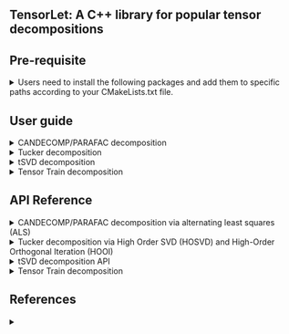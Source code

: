 ## TensorLet: A C++ library for popular tensor decompositions

## Pre-requisite
<details>	
<summary> Users need to install the following packages and add them to specific paths according to your CMakeLists.txt file. </summary>

1. Basic matrix library, Eigen: https://eigen.tuxfamily.org/dox/   

2. Intel Math Kernel Library (MKL): https://software.intel.com/en-us/mkl  

3. (Optional) OpenMP: https://www.openmp.org/  

Intel Math Kernel Library (Intel MKL) is a library which is hand-optimized specifically for Intel processors. Core math functions include BLAS, LAPACK, ScaLAPACK, sparse solvers, fast Fourier transforms, and vector math. 

We use MKL as basic matrix library for high performance and test our code on Ubuntu Linux. 

<!--
3. cmake version 3.12 or greater: https://cmake.org/  

4. Fastest Fourier Transform in the West (FFTW): http://www.fftw.org/  
-->
[//]: # (This may be the most platform independent comment)

</details>

## User guide

<details>	
<summary> CANDECOMP/PARAFAC decomposition </summary>

CP decomposition via alternating least squares (ALS), which is realized in cp_als.cpp file.    

The decomposition components of CP is defined as:  
>template\<class type\>  
>class cp_decomposition{  
>&emsp;&emsp;    Mat\<type\> A,B,C;  
>};  
where Mat\<type\> is dense matrix class and matrix A,B and C are the corresponding factors.   

You can call cp_als function like:   

        cp_decomposition<double> cp_decomposition(Tensor3D<double> &a, int rank, int max_iter，double tol);    
	
The type double can replace with float, you can run the test.cpp file to test the algorithm.
</details>

<details>	
<summary> Tucker decomposition </summary>

Tucker decomposition via Higher Order SVD (HOSVD), which is realized in tucker_hosvd.cpp file.  
Tucker decomposition via Higher Order Orthogonal Iteration (HOOI), which is realized in tucker_hooi.cpp file.    

The decomposition components of tucker is defined as:  
>template\<class type\>    
>class tucker_decomposition{  
>&emsp;&emsp;  Tensor3D\<type\> g, Mat\<type\> u1, u2, u3;  
>};  

You can call hosvd function like: 

        tucker_decomposition<double> A = tucker_hosvd(Tensor3D<double> &a, int ranks[3]);    
	
You can call hooi function like:   

        tucker_decomposition<double> A = tucker_hooi(Tensor3D<double> &a, int ranks[3], double tol);      

The type double can replace with float, you can run the test.cpp file to test the algorithm.
</details>

<details>	
<summary> tSVD decomposition </summary>

tSVD algorithm is implemented in tsvd.cpp file.

The decomposition components of tSVD is defined as:  
>template\<class type\>    
>class tsvd_decomposition{  
>&emsp;&emsp;  Tensor3D\<type\> U, Sigma, V;  
>};  

You can call tsvd function like:   
	
        tsvd_decomposition<double> A = tsvd_decomposition(Tensor3D<double> &a);      
</details>

<details>	
<summary> Tensor Train decomposition  </summary>

Tensor Train decomposition via alternating least squares (ALS), which is realized in the Tensor-Train directory.        

You can find TensorTrain class in train.h file in the Tensor-Train directory.    

The decomposition components of tensortrain is defined as:    

You can call cp_als function like:     

       tensortrain_decomposition<double> A = tensortrain_decomposition(Tensor3D<double> &a, tol);      
</details>

## API Reference

<details>	
<summary> CANDECOMP/PARAFAC decomposition via alternating least squares (ALS) </summary>

## cp_decomposition\<type\> cp_decomposition(Tensor3D\<type\>& tensor, int rank, int max_iter，type tol);    
### Source: cp_als.cpp  
### Parameters: 
	tensor: the address of tensor; 
	rank: int, number of components;   
	max_iter: int, maximum number of iteration;   
	tol: float, optional  
	(Default: 1e-6) Relative reconstruction error tolerance. The algorithm is considered to have found the global minimum when the reconstruction error is less than tol.  
### Output:
	template<class type>  
	class cp_decomposition{  
	    Mat<type> A,B,C;  
	};  
	where matrix A,B and C are the corresponding factors.   
</details>

<details>	
<summary> Tucker decomposition via High Order SVD (HOSVD) and High-Order Orthogonal Iteration (HOOI) </summary>
	
## tucker_decomposition\<type\> tucker_hosvd(Tensor3D\<type\> &tensor, int ranks[3]);      
### Source: tucker_hosvd.cpp  
### Parameters:	
	tensor: the address of tensor; 
	ranks: int array; size of the core tensor, (len(ranks) == tensor.ndim);  
	
## tucker_decomposition\<type\> tucker_hooi(Tensor3D\<type\> &a, int ranks[3], T tol);  
### Source: tucker_hooi.cpp  
### Parameters:	
	Tensor3D<type>: tensor;  
	int ranks[3]: size of the core tensor, (len(ranks) == tensor.ndim);  
	init : {‘svd’, ‘random’}, optional;  
	tol : float, optional  
	tolerance: the algorithm stops when the variation in the reconstruction error is less than the tolerance  

### Output:
	template<class type>    
	class tucker_decomposition{  
	   Tensor3D<type> g; Mat<type> u1, u2, u3;  
	};  
</details>

<details>	
<summary> tSVD decomposition API </summary>
	
## tsvd_decomposition\<type\> tSVD(Tensor3D\<type\> &a);      
### Source: tsvd.cpp  
### Parameters:	
	Tensor3D<type>: tensor;  
	
### Output:
	class tsvd_decomposition{  
	   Tensor3D<type> U, Sigma, V;  
	};  	

For more details, please refer to the corresponding source files, where all definitations and corresponding illustrations is provied therein.
</details>

<details>	
<summary> Tensor Train decomposition  </summary>
	
### Tensor Train decomposition 
### Source: Tensor-Train/train.h    
### Parameters:	
	Tensor3D<type>: tensor;  
### Output:
	class TensorTrain<type> 
	
</details>

## References
<details>	
<summary>
</summary>
[1] Xiao-Yang Liu and Xiaodong Wang. Fourth-order Tensors with Multidimensional Discrete Transforms, 2017. https://arxiv.org/abs/1705.01576

[2] Kilmer, M. E., Braman, K., Hao, N., & Hoover, R. C. (2013). Third-order tensors as operators on matrices: A theoretical and computational framework with applications in imaging. SIAM Journal on Matrix Analysis and Applications, 34(1), 148-172.

[3] Kjolstad, Fredrik, Shoaib Kamil, Stephen Chou, David Lugato, and Saman Amarasinghe. "The tensor algebra compiler." Proceedings of the ACM on Programming Languages 1, no. OOPSLA (2017): 77.

[4] De Lathauwer L, De Moor B, Vandewalle J. A multilinear singular value decomposition[J]. SIAM journal on Matrix Analysis and Applications, 2000, 21(4): 1253-1278.

[5] Kolda T G, Bader B W. Tensor decompositions and applications[J]. SIAM review, 2009, 51(3): 455-500.

[6] Papalexakis E E, Faloutsos C, Sidiropoulos N D. Tensors for data mining and data fusion: Models, applications, and scalable algorithms[J]. ACM Transactions on Intelligent Systems and Technology (TIST), 2017, 8(2): 16.

[7] Liavas A P, Sidiropoulos N D. Parallel algorithms for constrained tensor factorization via alternating direction method of multipliers[J]. IEEE Transactions on Signal Processing, 2015, 63(20): 5450-5463.

[8] Ravindran N, Sidiropoulos N D, Smith S, et al. Memory-efficient parallel computation of tensor and matrix products for big tensor decomposition[C]//Signals, Systems and Computers, 2014 48th Asilomar Conference on. IEEE, 2014: 581-585.

</details>


